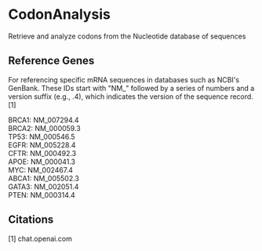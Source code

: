 # CodonAnalysis
Retrieve and analyze codons from the Nucleotide database of sequences

## Reference Genes
For referencing specific mRNA sequences in databases such as NCBI's GenBank. These IDs start with "NM_" followed by a series of numbers and a version suffix (e.g., .4), which indicates the version of the sequence record. [1]

BRCA1: NM_007294.4  
BRCA2: NM_000059.3  
TP53: NM_000546.5  
EGFR: NM_005228.4  
CFTR: NM_000492.3  
APOE: NM_000041.3  
MYC: NM_002467.4  
ABCA1: NM_005502.3  
GATA3: NM_002051.4  
PTEN: NM_000314.4  








## Citations
[1] chat.openai.com
